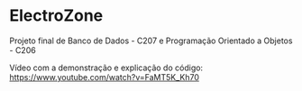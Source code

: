 # ElectroZone
Projeto final de Banco de Dados  - C207 e Programação Orientado a Objetos - C206

Vídeo com a demonstração e explicação do código: https://www.youtube.com/watch?v=FaMT5K_Kh70

